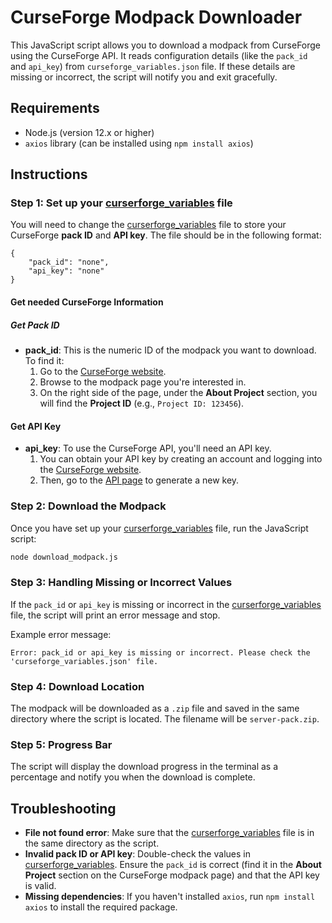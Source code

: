 # CurseForge Modpack Downloader

This JavaScript script allows you to download a modpack from CurseForge using the CurseForge API. It reads configuration details (like the `pack_id` and `api_key`) from `curseforge_variables.json` file. If these details are missing or incorrect, the script will notify you and exit gracefully.

## Requirements

- Node.js (version 12.x or higher)
- `axios` library (can be installed using `npm install axios`)

## Instructions

### Step 1: Set up your [curserforge_variables](./curseforge_variables.json) file

You will need to change the [curserforge_variables](./curseforge_variables.json) file to store your CurseForge **pack ID** and **API key**. The file should be in the following format:

```
{
    "pack_id": "none",
    "api_key": "none"
}
```
#### Get needed CurseForge Information

##### Get Pack ID
- **pack_id**: This is the numeric ID of the modpack you want to download. To find it:
  1. Go to the [CurseForge website](https://www.curseforge.com/minecraft/modpacks).
  2. Browse to the modpack page you're interested in.
  3. On the right side of the page, under the **About Project** section, you will find the **Project ID** (e.g., `Project ID: 123456`).

#### Get API Key
- **api_key**: To use the CurseForge API, you'll need an API key.
  1. You can obtain your API key by creating an account and logging into the [CurseForge website](https://www.curseforge.com/).
  2. Then, go to the [API page](https://console.curseforge.com/) to generate a new key.

### Step 2: Download the Modpack

Once you have set up your [curserforge_variables](./curseforge_variables.json) file, run the JavaScript script:

```bash
node download_modpack.js
```

### Step 3: Handling Missing or Incorrect Values

If the `pack_id` or `api_key` is missing or incorrect in the [curserforge_variables](./curseforge_variables.json) file, the script will print an error message and stop.

Example error message:

```
Error: pack_id or api_key is missing or incorrect. Please check the 'curseforge_variables.json' file.
```

### Step 4: Download Location

The modpack will be downloaded as a `.zip` file and saved in the same directory where the script is located. The filename will be `server-pack.zip`.

### Step 5: Progress Bar

The script will display the download progress in the terminal as a percentage and notify you when the download is complete.

## Troubleshooting

- **File not found error**: Make sure that the [curserforge_variables](./curseforge_variables.json) file is in the same directory as the script.
- **Invalid pack ID or API key**: Double-check the values in [curserforge_variables](./curseforge_variables.json). Ensure the `pack_id` is correct (find it in the **About Project** section on the CurseForge modpack page) and that the API key is valid.
- **Missing dependencies**: If you haven't installed `axios`, run `npm install axios` to install the required package.
